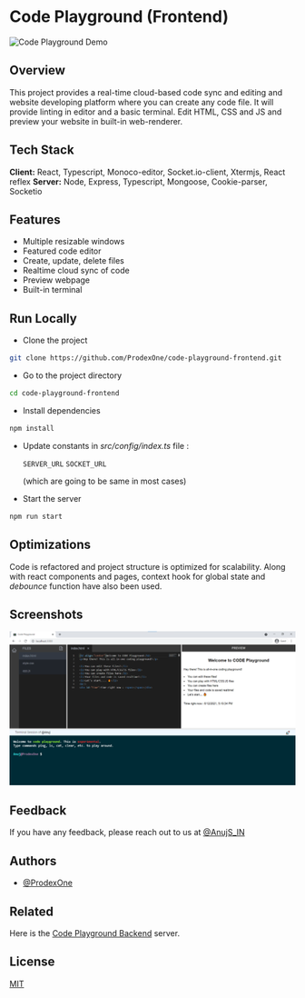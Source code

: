 # Code Playground (Frontend)

![Code Playground Demo](https://raw.githubusercontent.com/ProdexOne/code-playground-frontend/master/img/code-playground.gif)

## Overview

This project provides a real-time cloud-based code sync and editing and website developing platform where you can create any code file. It will provide linting in editor and a basic terminal. Edit HTML, CSS and JS and preview your website in built-in web-renderer.

## Tech Stack

**Client:** React, Typescript, Monoco-editor, Socket.io-client, Xtermjs, React reflex
**Server:** Node, Express, Typescript, Mongoose, Cookie-parser, Socketio

## Features

- Multiple resizable windows
- Featured code editor
- Create, update, delete files
- Realtime cloud sync of code
- Preview webpage
- Built-in terminal

## Run Locally

- Clone the project

```bash
git clone https://github.com/ProdexOne/code-playground-frontend.git
```

- Go to the project directory

```bash
cd code-playground-frontend
```

- Install dependencies

```bash
npm install
```

- Update constants in _src/config/index.ts_ file :

  `SERVER_URL`
  `SOCKET_URL`

  (which are going to be same in most cases)

- Start the server

```bash
npm run start
```

## Optimizations

Code is refactored and project structure is optimized for scalability. Along with react components and pages, context hook for global state and _debounce_ function have also been used.

## Screenshots

![App Screenshot](https://raw.githubusercontent.com/ProdexOne/code-playground-frontend/master/img/code-playground.png)

## Feedback

If you have any feedback, please reach out to us at [@AnujS_IN](https://twitter.com/AnujS_IN)

## Authors

- [@ProdexOne](https://www.github.com/ProdexOne)

## Related

Here is the [Code Playground Backend](https://github.com/ProdexOne/code-playground-backend) server.

## License

[MIT](https://choosealicense.com/licenses/mit/)
